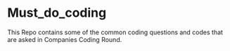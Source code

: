 # Must_do_coding
This Repo contains some of the common coding questions and codes that are asked in Companies Coding Round.
